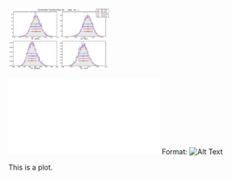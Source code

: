 <p>
<img src="/images/sbpl_-01-_L__ParamDistribution.pdf" style="width: 200px;"/>
 <em> </em>
</p>

![1](/images/sbpl_-01-_L__ParamDistribution.pdf)
Format: ![Alt Text](url)

This is a plot.
